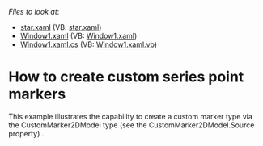 <!-- default file list -->
*Files to look at*:

* [star.xaml](./CS/WpfApplication1/star.xaml) (VB: [star.xaml](./VB/WpfApplication1/star.xaml))
* [Window1.xaml](./CS/WpfApplication1/Window1.xaml) (VB: [Window1.xaml](./VB/WpfApplication1/Window1.xaml))
* [Window1.xaml.cs](./CS/WpfApplication1/Window1.xaml.cs) (VB: [Window1.xaml.vb](./VB/WpfApplication1/Window1.xaml.vb))
<!-- default file list end -->
# How to create custom series point markers


<p>This example illustrates the capability to create a custom marker type via the CustomMarker2DModel type (see the CustomMarker2DModel.Source property)
.</p>

<br/>


